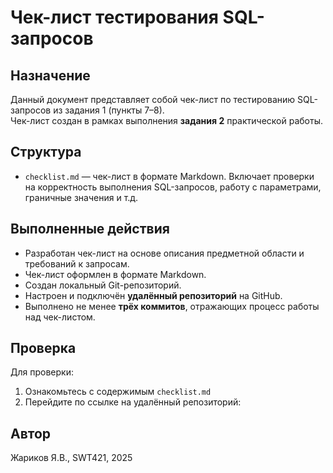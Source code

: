 # Чек-лист тестирования SQL-запросов

## Назначение

Данный документ представляет собой чек-лист по тестированию SQL-запросов из задания 1 (пункты 7–8).  
Чек-лист создан в рамках выполнения **задания 2** практической работы.

## Структура

- `checklist.md` — чек-лист в формате Markdown. Включает проверки на корректность выполнения SQL-запросов, работу с параметрами, граничные значения и т.д.

## Выполненные действия

- Разработан чек-лист на основе описания предметной области и требований к запросам.
- Чек-лист оформлен в формате Markdown.
- Создан локальный Git-репозиторий.
- Настроен и подключён **удалённый репозиторий** на GitHub.
- Выполнено не менее **трёх коммитов**, отражающих процесс работы над чек-листом.

## Проверка

Для проверки:
1. Ознакомьтесь с содержимым `checklist.md`
2. Перейдите по ссылке на удалённый репозиторий:
**[]()**  
## Автор

Жариков Я.В., SWT421, 2025


